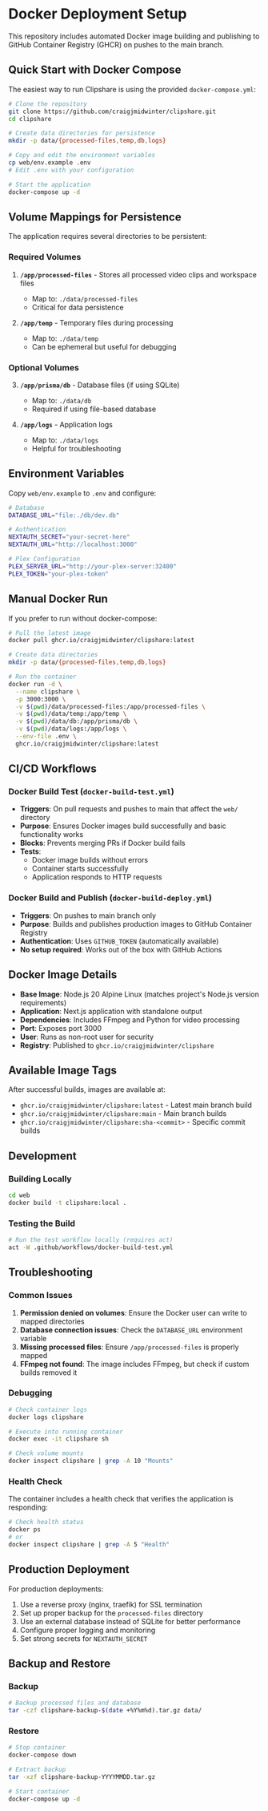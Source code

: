 # Docker Deployment Setup

This repository includes automated Docker image building and publishing to GitHub Container Registry (GHCR) on pushes to the main branch.

## Quick Start with Docker Compose

The easiest way to run Clipshare is using the provided `docker-compose.yml`:

```bash
# Clone the repository
git clone https://github.com/craigjmidwinter/clipshare.git
cd clipshare

# Create data directories for persistence
mkdir -p data/{processed-files,temp,db,logs}

# Copy and edit the environment variables
cp web/env.example .env
# Edit .env with your configuration

# Start the application
docker-compose up -d
```

## Volume Mappings for Persistence

The application requires several directories to be persistent:

### Required Volumes

1. **`/app/processed-files`** - Stores all processed video clips and workspace files
   - Map to: `./data/processed-files`
   - Critical for data persistence

2. **`/app/temp`** - Temporary files during processing
   - Map to: `./data/temp` 
   - Can be ephemeral but useful for debugging

### Optional Volumes

3. **`/app/prisma/db`** - Database files (if using SQLite)
   - Map to: `./data/db`
   - Required if using file-based database

4. **`/app/logs`** - Application logs
   - Map to: `./data/logs`
   - Helpful for troubleshooting

## Environment Variables

Copy `web/env.example` to `.env` and configure:

```bash
# Database
DATABASE_URL="file:./db/dev.db"

# Authentication
NEXTAUTH_SECRET="your-secret-here"
NEXTAUTH_URL="http://localhost:3000"

# Plex Configuration
PLEX_SERVER_URL="http://your-plex-server:32400"
PLEX_TOKEN="your-plex-token"
```

## Manual Docker Run

If you prefer to run without docker-compose:

```bash
# Pull the latest image
docker pull ghcr.io/craigjmidwinter/clipshare:latest

# Create data directories
mkdir -p data/{processed-files,temp,db,logs}

# Run the container
docker run -d \
  --name clipshare \
  -p 3000:3000 \
  -v $(pwd)/data/processed-files:/app/processed-files \
  -v $(pwd)/data/temp:/app/temp \
  -v $(pwd)/data/db:/app/prisma/db \
  -v $(pwd)/data/logs:/app/logs \
  --env-file .env \
  ghcr.io/craigjmidwinter/clipshare:latest
```

## CI/CD Workflows

### Docker Build Test (`docker-build-test.yml`)
- **Triggers**: On pull requests and pushes to main that affect the `web/` directory
- **Purpose**: Ensures Docker images build successfully and basic functionality works
- **Blocks**: Prevents merging PRs if Docker build fails
- **Tests**: 
  - Docker image builds without errors
  - Container starts successfully
  - Application responds to HTTP requests

### Docker Build and Publish (`docker-build-deploy.yml`)
- **Triggers**: On pushes to main branch only
- **Purpose**: Builds and publishes production images to GitHub Container Registry
- **Authentication**: Uses `GITHUB_TOKEN` (automatically available)
- **No setup required**: Works out of the box with GitHub Actions

## Docker Image Details

- **Base Image**: Node.js 20 Alpine Linux (matches project's Node.js version requirements)
- **Application**: Next.js application with standalone output
- **Dependencies**: Includes FFmpeg and Python for video processing
- **Port**: Exposes port 3000
- **User**: Runs as non-root user for security
- **Registry**: Published to `ghcr.io/craigjmidwinter/clipshare`

## Available Image Tags

After successful builds, images are available at:
- `ghcr.io/craigjmidwinter/clipshare:latest` - Latest main branch build
- `ghcr.io/craigjmidwinter/clipshare:main` - Main branch builds
- `ghcr.io/craigjmidwinter/clipshare:sha-<commit>` - Specific commit builds

## Development

### Building Locally

```bash
cd web
docker build -t clipshare:local .
```

### Testing the Build

```bash
# Run the test workflow locally (requires act)
act -W .github/workflows/docker-build-test.yml
```

## Troubleshooting

### Common Issues

1. **Permission denied on volumes**: Ensure the Docker user can write to mapped directories
2. **Database connection issues**: Check the `DATABASE_URL` environment variable
3. **Missing processed files**: Ensure `/app/processed-files` is properly mapped
4. **FFmpeg not found**: The image includes FFmpeg, but check if custom builds removed it

### Debugging

```bash
# Check container logs
docker logs clipshare

# Execute into running container
docker exec -it clipshare sh

# Check volume mounts
docker inspect clipshare | grep -A 10 "Mounts"
```

### Health Check

The container includes a health check that verifies the application is responding:

```bash
# Check health status
docker ps
# or
docker inspect clipshare | grep -A 5 "Health"
```

## Production Deployment

For production deployments:

1. Use a reverse proxy (nginx, traefik) for SSL termination
2. Set up proper backup for the `processed-files` directory
3. Use an external database instead of SQLite for better performance
4. Configure proper logging and monitoring
5. Set strong secrets for `NEXTAUTH_SECRET`

## Backup and Restore

### Backup
```bash
# Backup processed files and database
tar -czf clipshare-backup-$(date +%Y%m%d).tar.gz data/
```

### Restore
```bash
# Stop container
docker-compose down

# Extract backup
tar -xzf clipshare-backup-YYYYMMDD.tar.gz

# Start container
docker-compose up -d
```